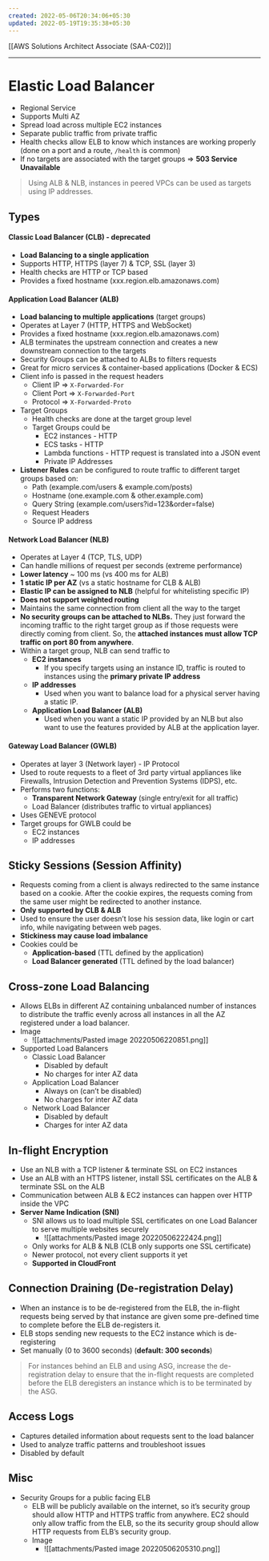 ```yaml
---
created: 2022-05-06T20:34:06+05:30
updated: 2022-05-19T19:35:38+05:30
---
```

[[AWS Solutions Architect Associate (SAA-C02)]]

---

# Elastic Load Balancer
- Regional Service
- Supports Multi AZ
- Spread load across multiple EC2 instances
- Separate public traffic from private traffic
- Health checks allow ELB to know which instances are working properly (done on a port and a route, `/health` is common)
- If no targets are associated with the target groups => **503 Service Unavailable**

> Using ALB & NLB, instances in peered VPCs can be used as targets using IP addresses.

## Types

#### Classic Load Balancer (CLB) - deprecated
- **Load Balancing to a single application**
- Supports HTTP, HTTPS (layer 7) & TCP, SSL (layer 3)
- Health checks are HTTP or TCP based
- Provides a fixed hostname (xxx.region.elb.amazonaws.com)

#### Application Load Balancer (ALB)
- **Load balancing to multiple applications** (target groups)
- Operates at Layer 7 (HTTP, HTTPS and WebSocket)
- Provides a fixed hostname (xxx.region.elb.amazonaws.com)
- ALB terminates the upstream connection and creates a new downstream connection to the targets
- Security Groups can be attached to ALBs to filters requests
- Great for micro services & container-based applications (Docker & ECS)
- Client info is passed in the request headers
	- Client IP => `X-Forwarded-For`
	- Client Port => `X-Forwarded-Port`
	- Protocol => `X-Forwarded-Proto`
- Target Groups
	- Health checks are done at the target group level
	- Target Groups could be
		- EC2 instances - HTTP
		-   ECS tasks - HTTP
		-   Lambda functions - HTTP request is translated into a JSON event
		-   Private IP Addresses
-   **Listener Rules** can be configured to route traffic to different target groups based on:
    -   Path (example.com/users & example.com/posts)
    -   Hostname (one.example.com & other.example.com)
    -   Query String (example.com/users?id=123&order=false)
    -   Request Headers
    -   Source IP address

#### Network Load Balancer (NLB)
- Operates at Layer 4 (TCP, TLS, UDP)
- Can handle millions of request per seconds (extreme performance)
- **Lower latency** ~ 100 ms (vs 400 ms for ALB)
- **1 static IP per AZ** (vs a static hostname for CLB & ALB)
- **Elastic IP can be assigned to NLB** (helpful for whitelisting specific IP)
- **Does not support weighted routing**
- Maintains the same connection from client all the way to the target
- **No security groups can be attached to NLBs.** They just forward the incoming traffic to the right target group as if those requests were directly coming from client. So, the **attached instances must allow TCP traffic on port 80 from anywhere**.
- Within a target group, NLB can send traffic to
	-   **EC2 instances**
		- If you specify targets using an instance ID, traffic is routed to instances using the **primary private IP address**
	-   **IP addresses**
	    -   Used when you want to balance load for a physical server having a static IP.
	-   **Application Load Balancer (ALB)**
	    -   Used when you want a static IP provided by an NLB but also want to use the features provided by ALB at the application layer.

#### Gateway Load Balancer (GWLB)
- Operates at layer 3 (Network layer) - IP Protocol
- Used to route requests to a fleet of 3rd party virtual appliances like Firewalls, Intrusion Detection and Prevention Systems (IDPS), etc.
-  Performs two functions:
    -   **Transparent Network Gateway** (single entry/exit for all traffic)
    -   Load Balancer (distributes traffic to virtual appliances)
- Uses GENEVE protocol
- Target groups for GWLB could be
	-   EC2 instances
	-   IP addresses


## Sticky Sessions (Session Affinity)
- Requests coming from a client is always redirected to the same instance based on a cookie. After the cookie expires, the requests coming from the same user might be redirected to another instance.
- **Only supported by CLB & ALB**
- Used to ensure the user doesn’t lose his session data, like login or cart info, while navigating between web pages.
- **Stickiness may cause load imbalance**
- Cookies could be
	- **Application-based** (TTL defined by the application)
	- **Load Balancer generated** (TTL defined by the load balancer)

## Cross-zone Load Balancing
- Allows ELBs in different AZ containing unbalanced number of instances to distribute the traffic evenly across all instances in all the AZ registered under a load balancer.
- Image
	- ![[attachments/Pasted image 20220506220851.png]]
- Supported Load Balancers
	- Classic Load Balancer
	    - Disabled by default
	    - No charges for inter AZ data
	-   Application Load Balancer
	    - Always on (can’t be disabled)
	    - No charges for inter AZ data
	-   Network Load Balancer
	    - Disabled by default
	    - Charges for inter AZ data


## In-flight Encryption
- Use an NLB with a TCP listener & terminate SSL on EC2 instances
- Use an ALB with an HTTPS listener, install SSL certificates on the ALB & terminate SSL on the ALB
- Communication between ALB & EC2 instances can happen over HTTP inside the VPC
- **Server Name Indication (SNI)**
	- SNI allows us to load multiple SSL certificates on one Load Balancer to serve multiple websites securely
		- ![[attachments/Pasted image 20220506222424.png]]
	- Only works for ALB & NLB (CLB only supports one SSL certificate)
	- Newer protocol, not every client supports it yet
	- **Supported in CloudFront**

## Connection Draining (De-registration Delay)
- When an instance is to be de-registered from the ELB, the in-flight requests being served by that instance are given some pre-defined time to complete before the ELB de-registers it.
- ELB stops sending new requests to the EC2 instance which is de-registering
- Set manually (0 to 3600 seconds) (**default: 300 seconds**)

> For instances behind an ELB and using ASG, increase the de-registration delay to ensure that the in-flight requests are completed before the ELB deregisters an instance which is to be terminated by the ASG.

## Access Logs
- Captures detailed information about requests sent to the load balancer
- Used to analyze traffic patterns and troubleshoot issues
- Disabled by default

## Misc
- Security Groups for a public facing ELB
	- ELB will be publicly available on the internet, so it’s security group should allow HTTP and HTTPS traffic from anywhere. EC2 should only allow traffic from the ELB, so the its security group should allow HTTP requests from ELB’s security group.
	- Image
		- ![[attachments/Pasted image 20220506205310.png]] 
